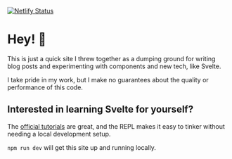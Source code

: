 [![Netlify Status](https://api.netlify.com/api/v1/badges/03d91784-aa7a-432d-8bfb-0d1cf4271286/deploy-status)](https://app.netlify.com/sites/cocky-ride-128077/deploys)

# Hey! 👋

This is just a quick site I threw together as a dumping ground for writing blog posts and experimenting with components and new tech, like Svelte.

I take pride in my work, but I make no guarantees about the quality or performance of this code.

## Interested in learning Svelte for yourself?

The [official tutorials](https://svelte.dev/tutorial/basics) are great, and the REPL makes it easy to tinker without needing a local development setup.

`npm run dev` will get this site up and running locally.